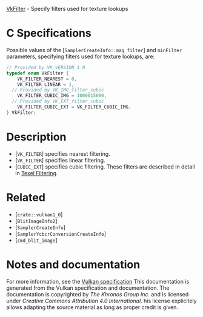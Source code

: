 [VkFilter](https://www.khronos.org/registry/vulkan/specs/1.3-extensions/man/html/VkFilter.html) - Specify filters used for texture lookups

# C Specifications
Possible values of the [`SamplerCreateInfo::mag_filter`] and
`minFilter` parameters, specifying filters used for texture lookups,
are:
```c
// Provided by VK_VERSION_1_0
typedef enum VkFilter {
    VK_FILTER_NEAREST = 0,
    VK_FILTER_LINEAR = 1,
  // Provided by VK_IMG_filter_cubic
    VK_FILTER_CUBIC_IMG = 1000015000,
  // Provided by VK_EXT_filter_cubic
    VK_FILTER_CUBIC_EXT = VK_FILTER_CUBIC_IMG,
} VkFilter;
```

# Description
- [`VK_FILTER`] specifies nearest filtering.
- [`VK_FILTER`] specifies linear filtering.
- [`CUBIC_EXT`] specifies cubic filtering.
These filters are described in detail in [Texel
Filtering](https://www.khronos.org/registry/vulkan/specs/1.3-extensions/html/vkspec.html#textures-texel-filtering).

# Related
- [`crate::vulkan1_0`]
- [`BlitImageInfo2`]
- [`SamplerCreateInfo`]
- [`SamplerYcbcrConversionCreateInfo`]
- [`cmd_blit_image`]

# Notes and documentation
For more information, see the [Vulkan specification](https://www.khronos.org/registry/vulkan/specs/1.3-extensions/html/vkspec.html)
This documentation is generated from the Vulkan specification and documentation.
The documentation is copyrighted by *The Khronos Group Inc.* and is licensed under *Creative Commons Attribution 4.0 International*.
his license explicitely allows adapting the source material as long as proper credit is given.
        